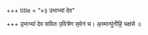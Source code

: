 +++
title = "०३ उभाभ्यां देव"

+++
उ॒भाभ्यां॑ देव सवितः प॒वित्रे॑ण स॒वेन॑ च। अ॒स्मान्पु॑नीहि॒ चक्ष॑से ॥